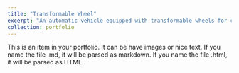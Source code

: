 ```yaml
---
title: "Transformable Wheel"
excerpt: "An automatic vehicle equipped with transformable wheels for complex terrain locomotion  1<br/><img src='/images/wheel.jpg'>"
collection: portfolio
---
```


This is an item in your portfolio. It can be have images or nice text. If you name the file .md, it will be parsed as markdown. If you name the file .html, it will be parsed as HTML. 
